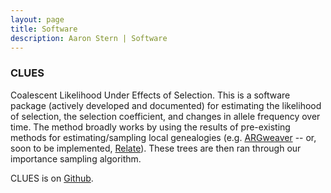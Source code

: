 ```yaml
---
layout: page
title: Software 
description: Aaron Stern | Software 
---
```

### CLUES 

Coalescent Likelihood Under Effects of Selection. This is a software package (actively developed and documented) for estimating the likelihood of selection, the selection coefficient, and changes in allele frequency over time. The method broadly works by using the results of pre-existing methods for estimating/sampling local genealogies (e.g. <a href = "https://github.com/mjhubisz/argweaver">ARGweaver</a> -- or, soon to be implemented, <a href = "https://myersgroup.github.io/relate/">Relate</a>). These trees are then ran through our importance sampling algorithm.

CLUES is on <a href = "https://github.com/35ajstern/clues">Github</a>.

<!-- Note: this is how to write a comment in HTML. Everything in here won't show up on your webpage.-->

<!--
To increase the size of the title, use fewer # in front of the paper title.
To decrease the size of the title, use more #. 
To remove the italics, remove the * before and after the description
To remove the underline from the title, remove the <u> tags (<u> and </u>)
-->
